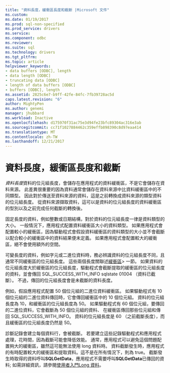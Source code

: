 ```yaml
---
title: "資料長度，緩衝區長度和截斷 |Microsoft 文件"
ms.custom: 
ms.date: 01/19/2017
ms.prod: sql-non-specified
ms.prod_service: drivers
ms.service: 
ms.component: odbc
ms.reviewer: 
ms.suite: sql
ms.technology: drivers
ms.tgt_pltfrm: 
ms.topic: article
helpviewer_keywords:
- data buffers [ODBC], length
- data length [ODBC]
- truncating data [ODBC]
- length of data buffers [ODBC]
- buffers [ODBC], length
ms.assetid: 2825c6e7-b9ff-42fe-84fc-7fb39728ac5d
caps.latest.revision: "6"
author: MightyPen
ms.author: genemi
manager: jhubbard
ms.workload: Inactive
ms.openlocfilehash: d175970f31ac75e3d94fe23bfc89304ac316e3ab
ms.sourcegitcommit: cc71f1027884462c359effb898390c8d97eaa414
ms.translationtype: MT
ms.contentlocale: zh-TW
ms.lasthandoff: 12/21/2017
---
```

# <a name="data-length-buffer-length-and-truncation"></a>資料長度，緩衝區長度和截斷
*資料長度*資料的位元組長度，會儲存在應用程式的資料緩衝區，不是它會儲存在資料來源。 此差異很重要的因為資料通常會儲存在資料來源中比資料緩衝區中的不同類型。 因此對於傳送至資料來源的資料，這是之前轉換成資料來源的類型資料的位元組長度。 從資料來源擷取資料，這可以是資料的位元組長度的資料緩衝區的型別以及之前完成任何截斷的轉換後。  
  
 固定長度的資料，例如整數或日期結構，對於資料的位元組長度一律是資料類型的大小。 一般情況下，應用程式配置資料緩衝區大小的資料類型。 如果應用程式會配置較小的緩衝區，因為驅動程式會假設資料緩衝區的資料類型的大小並不會截斷以配合較小的緩衝區中的資料結果便未定義。 如果應用程式會配置較大的緩衝區，絕不會使用額外的空間。  
  
 可變長度的資料，例如字元或二進位資料時，務必辨識資料的位元組長度不同，且通常不同緩衝區的位元組長度。 這些兩個長度關聯述[緩衝區](../../../odbc/reference/develop-app/buffers.md)> 一節。 如果資料的位元組長度大於緩衝區的位元組長度，驅動程式會截斷提取的緩衝區的位元組長度的資料，並會傳回 SQL_SUCCESS_WITH_INFO sqlstate 01004 （資料已截斷）。 不過，傳回的位元組長度會是未截斷的資料長度。  
  
 例如，假設應用程式配置 50 個位元組的二進位資料緩衝區。 如果驅動程式有 10 個位元組的二進位資料傳回時，它會傳回緩衝區中的 10 個位元組。 資料的位元組長度為 10，和緩衝區的位元組長度為 50。 如果驅動程式有 60 個位元組，要傳回的二進位資料，它會截斷為 50 個位元組的資料、 在緩衝區傳回那些位元組和傳回 SQL_SUCCESS_WITH_INFO。 資料的位元組長度是 60 （之前截斷長度），而且緩衝區的位元組長度仍然是 50。  
  
 診斷記錄會建立每個資料行，會被截斷。 若要建立這些記錄驅動程式和應用程式處理，花時間，因為截斷可能會降低效能。 通常，應用程式可以避免這個問題配置夠大的緩衝區，雖然這可能無法使用 long 資料時。 資料截斷發生時，應用程式的有時配置較大的緩衝區和提取資料。這不是在所有情況下，則為 true。 截斷發生時取得的資料呼叫**SQLGetData**，應用程式不需要呼叫**SQLGetData**已傳回的資料; 如需詳細資訊，請參閱[使用者入門Long 資料](../../../odbc/reference/develop-app/getting-long-data.md)。
